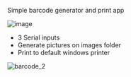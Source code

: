 Simple barcode generator and print app

![image](https://github.com/SalterFernandes/BarcodeGeneratorPythonApp/assets/19508706/a6541b82-f8af-43d6-9031-ad1d76736c2f)

- 3 Serial inputs
- Generate pictures on images folder
- Print to default windows printer
  


![barcode_2](https://github.com/SalterFernandes/BarcodeGeneratorPythonApp/assets/19508706/11d59409-9a5f-4b87-9573-0436132ed5ef)
